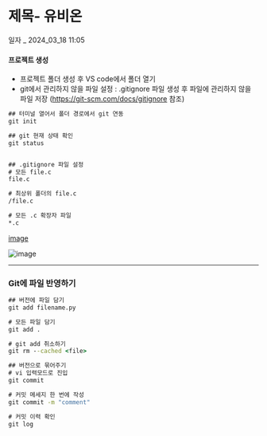 # **제목- 유비온**

일자 _ 2024_03_18 11:05

#### **프로젝트 생성**

- 프로젝트 폴더 생성 후 VS code에서 폴더 열기
- git에서 관리하지 않을 파일 설정 : .gitignore 파일 생성 후 파일에 관리하지 않을 파일 저장
  (https://git-scm.com/docs/gitignore 참조)

```cmd
## 터미널 열어서 폴더 경로에서 git 연동 
git init

## git 현재 상태 확인
git status


## .gitignore 파일 설정
# 모든 file.c
file.c

# 최상위 폴더의 file.c
/file.c

# 모든 .c 확장자 파일
*.c
```
[image](https://github.com/KHYOGYEONG/gitgit/assets/159119670/75c8ffe2-736d-4037-a615-28cc731525e5)

![image](https://github.com/KHYOGYEONG/gitgit/assets/159119670/2a975dba-ff7e-4384-9037-7ea4584e4680)

------

### **Git에 파일 반영하기**

```cmd
## 버전에 파일 담기
git add filename.py

# 모든 파일 담기
git add .

# git add 취소하기
git rm --cached <file>

## 버전으로 묶어주기
# vi 입력모드로 진입
git commit

# 커밋 메세지 한 번에 작성
git commit -m "comment"

# 커밋 이력 확인
git log
```


